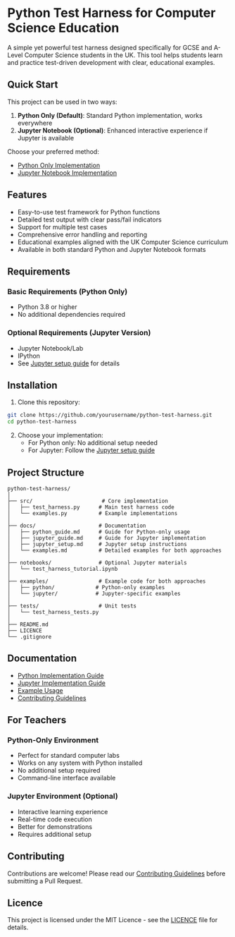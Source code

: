 # Python Test Harness for Computer Science Education

A simple yet powerful test harness designed specifically for GCSE and A-Level Computer Science students in the UK. This tool helps students learn and practice test-driven development with clear, educational examples.

## Quick Start

This project can be used in two ways:
1. **Python Only (Default)**: Standard Python implementation, works everywhere
2. **Jupyter Notebook (Optional)**: Enhanced interactive experience if Jupyter is available

Choose your preferred method:
- [Python Only Implementation](docs/python_guide.md)
- [Jupyter Notebook Implementation](docs/jupyter_guide.md)

## Features

- Easy-to-use test framework for Python functions
- Detailed test output with clear pass/fail indicators
- Support for multiple test cases
- Comprehensive error handling and reporting
- Educational examples aligned with the UK Computer Science curriculum
- Available in both standard Python and Jupyter Notebook formats

## Requirements

### Basic Requirements (Python Only)
- Python 3.8 or higher
- No additional dependencies required

### Optional Requirements (Jupyter Version)
- Jupyter Notebook/Lab
- IPython
- See [Jupyter setup guide](docs/jupyter_setup.md) for details

## Installation

1. Clone this repository:
```bash
git clone https://github.com/yourusername/python-test-harness.git
cd python-test-harness
```

2. Choose your implementation:
   - For Python only: No additional setup needed
   - For Jupyter: Follow the [Jupyter setup guide](docs/jupyter_setup.md)

## Project Structure

```
python-test-harness/
│
├── src/                      # Core implementation
│   ├── test_harness.py      # Main test harness code
│   └── examples.py          # Example implementations
│
├── docs/                    # Documentation
│   ├── python_guide.md      # Guide for Python-only usage
│   ├── jupyter_guide.md     # Guide for Jupyter implementation
│   ├── jupyter_setup.md     # Jupyter setup instructions
│   └── examples.md          # Detailed examples for both approaches
│
├── notebooks/               # Optional Jupyter materials
│   └── test_harness_tutorial.ipynb
│
├── examples/                # Example code for both approaches
│   ├── python/             # Python-only examples
│   └── jupyter/            # Jupyter-specific examples
│
├── tests/                   # Unit tests
│   └── test_harness_tests.py
│
├── README.md
├── LICENCE
└── .gitignore
```

## Documentation

- [Python Implementation Guide](docs/python_guide.md)
- [Jupyter Implementation Guide](docs/jupyter_guide.md)
- [Example Usage](docs/examples.md)
- [Contributing Guidelines](docs/contributing.md)

## For Teachers

### Python-Only Environment
- Perfect for standard computer labs
- Works on any system with Python installed
- No additional setup required
- Command-line interface available

### Jupyter Environment (Optional)
- Interactive learning experience
- Real-time code execution
- Better for demonstrations
- Requires additional setup

## Contributing

Contributions are welcome! Please read our [Contributing Guidelines](docs/contributing.md) before submitting a Pull Request.

## Licence

This project is licensed under the MIT Licence - see the [LICENCE](LICENCE) file for details.